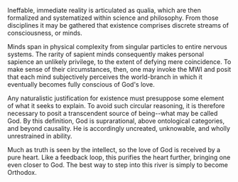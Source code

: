 Ineffable, immediate reality is articulated as qualia, which are then formalized and systematized within science and philosophy. From those disciplines it may be gathered that existence comprises discrete streams of consciousness, or minds.

Minds span in physical complexity from singular particles to entire nervous systems. The rarity of sapient minds consequently makes personal sapience an unlikely privilege, to the extent of defying mere coincidence. To make sense of their circumstances, then, one may invoke the MWI and posit that each mind subjectively perceives the world-branch in which it eventually becomes fully conscious of God's love.

Any naturalistic justification for existence must presuppose some element of what it seeks to explain. To avoid such circular reasoning, it is therefore necessary to posit a transcendent source of being--what may be called God. By this definition, God is suprarational, above ontological categories, and beyond causality. He is accordingly uncreated, unknowable, and wholly unrestrained in ability.

Much as truth is seen by the intellect, so the love of God is received by a pure heart. Like a feedback loop, this purifies the heart further, bringing one even closer to God. The best way to step into this river is simply to become Orthodox.
